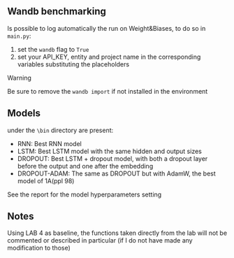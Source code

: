 ## Wandb benchmarking

Is possible to log automatically the run on Weight&Biases, to do so in `main.py`:
1. set the `wandb` flag to `True`
2. set your API_KEY, entity and project name in the corresponding variables substituting the placeholders

> [!Warning]
> Be sure to remove the `wandb import` if not installed in the environment

## Models
under the `\bin` directory are present:
- RNN: Best RNN model 
- LSTM: Best LSTM model with the same hidden and output sizes
- DROPOUT: Best LSTM + dropout model, with both a dropout layer before the output and one after the embedding
- DROPOUT-ADAM: The same as DROPOUT but with AdamW, the best model of 1A(ppl 98)

See the report for the model hyperparameters setting

## Notes
Using LAB 4 as baseline, the functions taken directly from the lab will not be commented or described in particular (if I do not have made any modification to those)